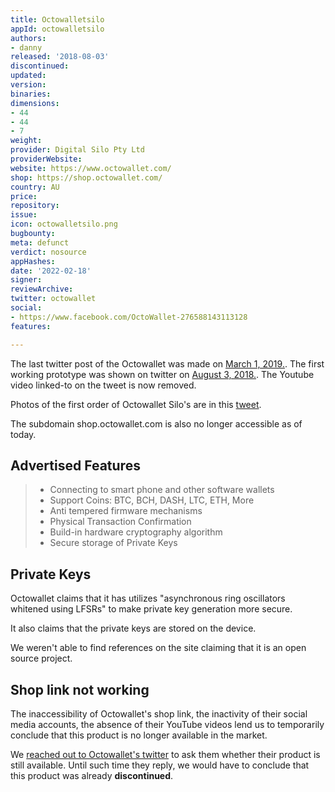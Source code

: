 ```yaml
---
title: Octowalletsilo
appId: octowalletsilo
authors:
- danny
released: '2018-08-03'
discontinued: 
updated: 
version: 
binaries: 
dimensions:
- 44
- 44
- 7
weight: 
provider: Digital Silo Pty Ltd
providerWebsite: 
website: https://www.octowallet.com/
shop: https://shop.octowallet.com/
country: AU
price: 
repository: 
issue: 
icon: octowalletsilo.png
bugbounty: 
meta: defunct
verdict: nosource
appHashes: 
date: '2022-02-18'
signer: 
reviewArchive: 
twitter: octowallet
social:
- https://www.facebook.com/OctoWallet-276588143113128
features: 

---
```


The last twitter post of the Octowallet was made on [March 1, 2019.](https://twitter.com/OctoWallet/status/1079365807707086848). The first working prototype was shown on twitter on [August 3, 2018.](https://twitter.com/OctoWallet/status/1025206431505502208). The Youtube video linked-to on the tweet is now removed. 

Photos of the first order of Octowallet Silo's are in this [tweet](https://twitter.com/OctoWallet/status/1096284595962564608/photo/2).

The subdomain shop.octowallet.com is also no longer accessible as of today.

## Advertised Features

> - Connecting to smart phone and other software wallets
> - Support Coins: BTC, BCH, DASH, LTC, ETH, More
> - Anti tempered firmware mechanisms
> - Physical Transaction Confirmation
> - Build-in hardware cryptography algorithm
> - Secure storage of Private Keys

## Private Keys

Octowallet claims that it has utilizes "asynchronous ring oscillators whitened using LFSRs" to make private key generation more secure.

It also claims that the private keys are stored on the device.

We weren't able to find references on the site claiming that it is an open source project.

## Shop link not working

The inaccessibility of Octowallet's shop link, the inactivity of their social media accounts, the absence of their YouTube videos lend us to temporarily conclude that this product is no longer available in the market.  

We [reached out to Octowallet's twitter](https://twitter.com/BitcoinWalletz/status/1485533095663398913) to ask them whether their product is still available. Until such time they reply, we would have to conclude that this product was already **discontinued**.